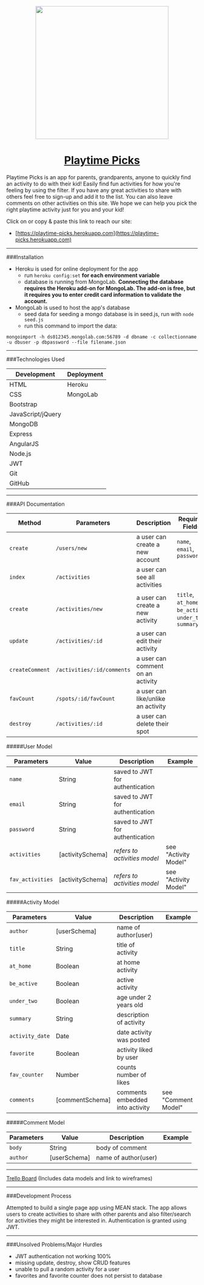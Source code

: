 <p align="center">
<img src="https://i.imgur.com/JyzS50v.png" width="350px"/>
</p>

<a href="https://playtime-picks.herokuapp.com"> <h1 align=center>Playtime Picks</h1> </a>

Playtime Picks is an app for parents, grandparents, anyone to quickly find an activity to do with their kid!  Easily find fun activities for how you're feeling by using the filter.  If you have any great activities to share with others feel free to sign-up and add it to the list.  You can also leave comments on other activities on this site.  We hope we can help you pick the right playtime activity just for you and your kid!

Click on or copy & paste this link to reach our site:

- [https://playtime-picks.herokuapp.com](https://playtime-picks.herokuapp.com)

___

###Installation

- Heroku is used for online deployment for the app
    - run `heroku config:set` **for each environment variable**
    - database is running from MongoLab.  **Connecting the database requires the Heroku add-on for MongoLab.  The add-on is free, but it requires you to enter credit card information to validate the account.**
- MongoLab is used to host the app's database
  - seed data for seeding a mongo database is in seed.js, run with `node seed.js`
  - run this command to import the data:
  
```
mongoimport -h ds012345.mongolab.com:56789 -d dbname -c collectionname -u dbuser -p dbpassword --file filename.json
```

___

###Technologies Used

Development| Deployment
------------|-------------------
HTML | Heroku
CSS  | MongoLab
Bootstrap |
JavaScript/jQuery |
MongoDB |
Express |
AngularJS|
Node.js |
JWT |
Git |
GitHub |

___

###API Documentation

Method|Parameters|Description|Required Fields|Optional Fields|
-------------|------|-----------|-------|---|
`create`|`/users/new`|a user can create a new account|`name`,  `email`, `password`
`index`|`/activities`|a user can see all activities 
`create`|`/activities/new`|a user can create a new activity|`title`,  `at_home`, `be_active`, `under_two`, `summary`|
`update`|`/activities/:id`|a user can edit their activity
`createComment`|`/activities/:id/comments`|a user can comment on an activity
`favCount`|`/spots/:id/favCount`|a user can like/unlike an activity
`destroy`|`/activities/:id`|a user can delete their spot

#####User Model

Parameters|Value|Description|Example|
----------|-----|-----------|-------|
`name`|String| saved to JWT for authentication
`email`|String| saved to JWT for authentication
`password`|String| saved to JWT for authentication
`activities`|[activitySchema]|*refers to activities model* | see "Activity Model"
`fav_activities`|[activitySchema]|*refers to activities model* | see "Activity Model"


  
#####Activity Model

Parameters|Value|Description|Example|
----------|-----|-----------|-------|
`author`|[userSchema]|name of author(user)
`title`|String|title of activity
`at_home`|Boolean|at home activity
`be_active`|Boolean|active activity
`under_two`|Boolean|age under 2 years old
`summary`|String|description of activity
`activity_date`|Date|date activity was posted
`favorite`|Boolean|activity liked by user
`fav_counter`|Number|counts number of likes
`comments`|[commentSchema]|comments embedded into activity |see "Comment Model"
 
#####Comment Model

Parameters|Value|Description|Example|
----------|-----|-----------|-------|
`body`|String|body of comment
`author`|[userSchema]|name of author(user)

___

[Trello Board](https://trello.com/b/I0xaXb8z/project-4) (Includes data models and link to wireframes)  

___  

###Development Process

Attempted to build a single page app using MEAN stack.  The app allows users to create activities to share with other parents and also filter/search for activities they might be interested in.  Authentication is granted using JWT.

___

###Unsolved Problems/Major Hurdles

- JWT authentication not working 100%
- missing update, destroy, show CRUD features
- unable to pull a random activity for a user
- favorites and favorite counter does not persist to database
